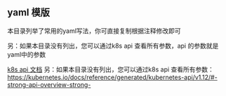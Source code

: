## yaml 模版
本目录列举了常用的yaml写法，你可直接复制根据注释修改即可

另：如果本目录没有列出，您可以通过k8s api 查看所有参数，api 的参数就是yaml中的参数

[k8s api 文档](https://kubernetes.io/docs/reference/generated/kubernetes-api/v1.12/#-strong-api-overview-strong-)
另：如果本目录没有列出，您可以通过k8s api 查看所有参数：https://kubernetes.io/docs/reference/generated/kubernetes-api/v1.12/#-strong-api-overview-strong-

